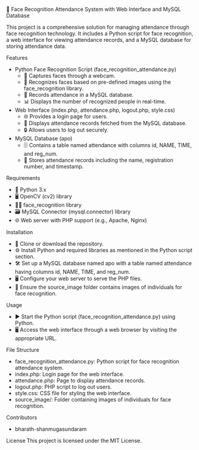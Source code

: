 📸 Face Recognition Attendance System with Web Interface and MySQL Database

This project is a comprehensive solution for managing attendance through face recognition technology. It includes a Python script for face recognition, a web interface for viewing attendance records, and a MySQL database for storing attendance data.

Features
- Python Face Recognition Script (face_recognition_attendance.py)
  - 🎥 Captures faces through a webcam.
  - 🤖 Recognizes faces based on pre-defined images using the face_recognition library.
  - 📝 Records attendance in a MySQL database.
  - 📊 Displays the number of recognized people in real-time.
- Web Interface (index.php, attendance.php, logout.php, style.css)
  - 🌐 Provides a login page for users.
  - 📅 Displays attendance records fetched from the MySQL database.
  - 🔒 Allows users to log out securely.
- MySQL Database (apo)
  - 🗄 Contains a table named attendance with columns id, NAME, TIME, and reg_num.
  - 💾 Stores attendance records including the name, registration number, and timestamp.

Requirements
- 🐍 Python 3.x
- 🖥 OpenCV (cv2) library
- 🧑‍🔬 face_recognition library
- 🗃 MySQL Connector (mysql.connector) library
- 🌐 Web server with PHP support (e.g., Apache, Nginx)

Installation
- 🔽 Clone or download the repository.
- ⚙️ Install Python and required libraries as mentioned in the Python script section.
- 🛠 Set up a MySQL database named apo with a table named attendance having columns id, NAME, TIME, and reg_num.
- 🖥 Configure your web server to serve the PHP files.
- 📂 Ensure the source_image folder contains images of individuals for face recognition.

Usage
- ▶️ Start the Python script (face_recognition_attendance.py) using Python.
- 🖥 Access the web interface through a web browser by visiting the appropriate URL.

File Structure
- face_recognition_attendance.py: Python script for face recognition attendance system.
- index.php: Login page for the web interface.
- attendance.php: Page to display attendance records.
- logout.php: PHP script to log out users.
- style.css: CSS file for styling the web interface.
- source_image/: Folder containing images of individuals for face recognition.

Contributors
- bharath-shanmugasundaram

License
This project is licensed under the MIT License.
